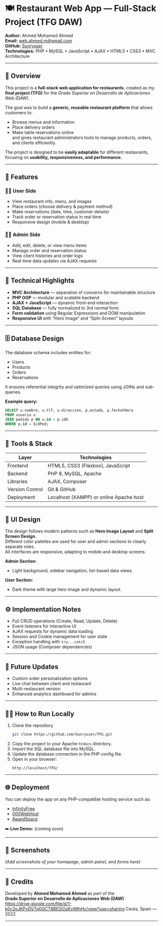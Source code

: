 # 🍽️ Restaurant Web App — Full-Stack Project (TFG DAW)

**Author:** Ahmed Mohamed Ahmed  
**Email:** [web.ahmed.m@gmail.com](mailto:web.ahmed.m@gmail.com)  
**GitHub:** [Sunrysser](https://github.com/Sunrysser)  
**Technologies:** PHP • MySQL • JavaScript • AJAX • HTML5 • CSS3 • MVC Architecture  

---

## 📖 Overview

This project is a **full-stack web application for restaurants**, created as my **final project (TFG)** for the *Grado Superior en Desarrollo de Aplicaciones Web (DAW)*.

The goal was to build a **generic, reusable restaurant platform** that allows customers to:
- Browse menus and information  
- Place delivery orders  
- Make table reservations online  
and gives restaurant administrators tools to manage products, orders, and clients efficiently.

The project is designed to be **easily adaptable** for different restaurants, focusing on **usability, responsiveness, and performance**.

---

## 🚀 Features

### 👨‍🍳 User Side
- View restaurant info, menu, and images  
- Place orders (choose delivery & payment method)  
- Make reservations (date, time, customer details)  
- Track order or reservation status in real time  
- Responsive design (mobile & desktop)

### 🧑‍💼 Admin Side
- Add, edit, delete, or view menu items  
- Manage order and reservation status  
- View client histories and order logs  
- Real-time data updates via AJAX requests  

---

## 🧠 Technical Highlights
- **MVC Architecture** — separation of concerns for maintainable structure  
- **PHP OOP** — modular and scalable backend  
- **AJAX + JavaScript** — dynamic front-end interaction  
- **SQL Database** — fully normalized to 3rd normal form  
- **Form validation** using Regular Expressions and DOM manipulation  
- **Responsive UI** with “Hero Image” and “Split-Screen” layouts  

---

## 🗄️ Database Design

The database schema includes entities for:
- Users  
- Products  
- Orders  
- Reservations  

It ensures referential integrity and optimized queries using JOINs and sub-queries.

**Example query:**
```sql
SELECT u.nombre, u.tlf, u.direccion, p.estado, p.fechaYHora
FROM usuario u
JOIN pedido p ON u.id = p.idU
WHERE p.id = $idPed;
```

---

## 🧰 Tools & Stack

| Layer | Technologies |
|-------|---------------|
| Frontend | HTML5, CSS3 (Flexbox), JavaScript |
| Backend | PHP 8, MySQL, Apache |
| Libraries | AJAX, Composer |
| Version Control | Git & GitHub |
| Deployment | Localhost (XAMPP) or online Apache host |

---

## 🎨 UI Design

The design follows modern patterns such as **Hero Image Layout** and **Split Screen Design**.  
Different color palettes are used for user and admin sections to clearly separate roles.  
All interfaces are responsive, adapting to mobile and desktop screens.

**Admin Section:**  
- Light background, sidebar navigation, list-based data views.  

**User Section:**  
- Dark theme with large hero image and dynamic layout.  

---

## ⚙️ Implementation Notes
- Full CRUD operations (Create, Read, Update, Delete)  
- Event listeners for interactive UI  
- AJAX requests for dynamic data loading  
- Session and Cookie management for user state  
- Exception handling with `try...catch`  
- JSON usage (Composer dependencies)

---

## 🔮 Future Updates
- Custom order personalization options  
- Live chat between client and restaurant  
- Multi-restaurant version  
- Enhanced analytics dashboard for admins  

---

## 🧑‍💻 How to Run Locally
1. Clone the repository  
   ```bash
   git clone https://github.com/Sunrysser/TFG.git
   ```
2. Copy the project to your Apache `htdocs` directory.  
3. Import the SQL database file into MySQL.  
4. Update the database connection in the PHP config file.  
5. Open in your browser:  
   ```
   http://localhost/TFG/
   ```

---

## 🌐 Deployment
You can deploy the app on any PHP-compatible hosting service such as:  
- [InfinityFree](https://infinityfree.net)  
- [000WebHost](https://www.000webhost.com)  
- [AwardSpace](https://www.awardspace.com)

➡️ **Live Demo:** (coming soon)

---

## 📸 Screenshots
*(Add screenshots of your homepage, admin panel, and forms here)*  

---

## 👏 Credits
Developed by **Ahmed Mohamed Ahmed** as part of the  
**Grado Superior en Desarrollo de Aplicaciones Web (DAW)**  
https://drive.google.com/file/d/1-k0c2oJKPvDVTqG0CT8BESlOzKx99hHc/view?usp=sharing
Ceuta, Spain — 2022  

---
